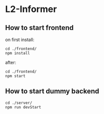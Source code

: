 # L2-Informer

## How to start frontend

on first install:

```
cd ./frontend/
npm install
```
after:
```
cd ./frontend/
npm start
```

## How to start dummy backend

```
cd ./server/
npm run devStart
```